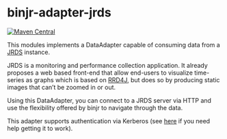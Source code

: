 # binjr-adapter-jrds

[![Maven Central](https://img.shields.io/maven-central/v/eu.binjr/binjr-adapter-jrds.svg?label=Maven%20Central&style=flat-square)](https://search.maven.org/search?q=g:%22eu.binjr%22%20AND%20a:%22binjr-adapter-jrds%22)

This modules implements a DataAdapter capable of consuming data from a [JRDS](https://github.com/fbacchella/jrds) instance.

JRDS is a monitoring and performance collection application. It already proposes a web based front-end that allow end-users 
to visualize time-series as graphs which is based on [RRD4J](https://github.com/rrd4j/rrd4j), but does so by producing static images that can’t be 
zoomed in or out.

Using this DataAdapter, you can connect to a JRDS server via HTTP and use the flexibility offered by binjr to 
navigate through the data.

This adapter supports authentication via Kerberos (see [here](https://github.com/binjr/binjr/wiki/Troubleshooting#kerberos-authentication-issues)
 if you need help getting it to work).

